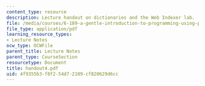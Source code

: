 ```yaml
---
content_type: resource
description: Lecture handout on dictionaries and the Web Indexer lab.
file: /media/courses/6-189-a-gentle-introduction-to-programming-using-python-january-iap-2008/4f9355b3f8f254d72109cf820629d6cc_handout4.pdf
file_type: application/pdf
learning_resource_types:
- Lecture Notes
ocw_type: OCWFile
parent_title: Lecture Notes
parent_type: CourseSection
resourcetype: Document
title: handout4.pdf
uid: 4f9355b3-f8f2-54d7-2109-cf820629d6cc
---
```

